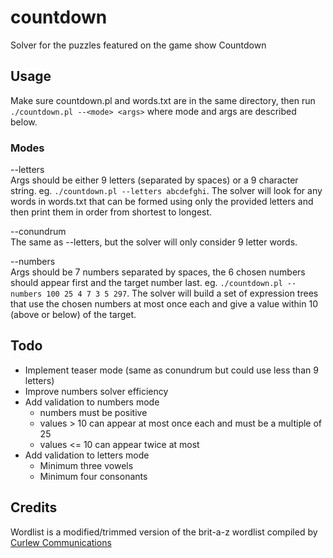 # countdown
Solver for the puzzles featured on the game show Countdown

## Usage
Make sure countdown.pl and words.txt are in the same directory, then run
`./countdown.pl --<mode> <args>` where mode and args are described below.

### Modes
--letters  
Args should be either 9 letters (separated by spaces) or a 9 character string.
eg. `./countdown.pl --letters abcdefghi`. The solver will look for any words in
 words.txt that can be formed using only the provided letters and then print
 them in order from shortest to longest.

--conundrum  
The same as --letters, but the solver will only consider 9 letter words.

--numbers  
Args should be 7 numbers separated by spaces, the 6 chosen numbers should appear
 first and the target number last.
eg. `./countdown.pl --numbers 100 25 4 7 3 5 297`. The solver will build a set
 of expression trees that use the chosen numbers at most once each and give a
 value within 10 (above or below) of the target.

## Todo
* Implement teaser mode (same as conundrum but could use less than 9 letters)
* Improve numbers solver efficiency
* Add validation to numbers mode
  * numbers must be positive
  * values > 10 can appear at most once each and must be a multiple of 25
  * values <= 10 can appear twice at most
* Add validation to letters mode
  * Minimum three vowels
  * Minimum four consonants

## Credits
Wordlist is a modified/trimmed version of the brit-a-z wordlist compiled by
 [Curlew Communications](http://curlewcommunications.co.uk/wordlist.html)
